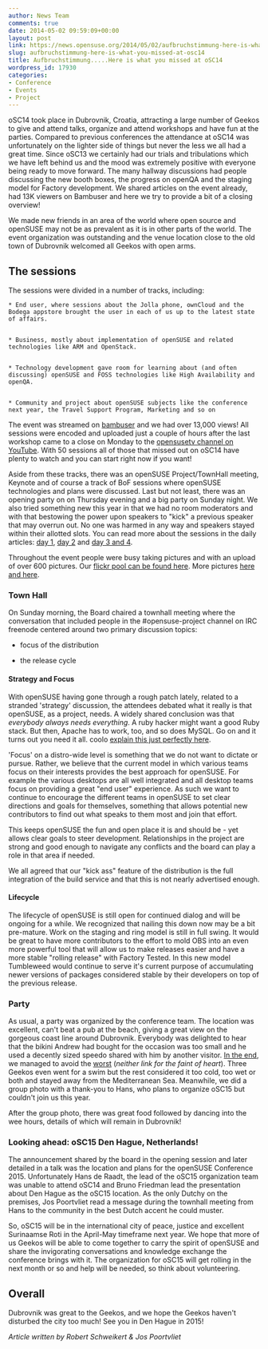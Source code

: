 ```yaml
---
author: News Team
comments: true
date: 2014-05-02 09:59:09+00:00
layout: post
link: https://news.opensuse.org/2014/05/02/aufbruchstimmung-here-is-what-you-missed-at-osc14/
slug: aufbruchstimmung-here-is-what-you-missed-at-osc14
title: Aufbruchstimmung.....Here is what you missed at oSC14
wordpress_id: 17930
categories:
- Conference
- Events
- Project
---
```


oSC14 took place in Dubrovnik, Croatia, attracting a large number of Geekos to give and attend talks, organize and attend workshops and have fun at the parties. Compared to previous conferences the attendance at oSC14 was unfortunately on the lighter side of things but never the less we all had a great time. Since oSC13 we certainly had our trials and tribulations which we have left behind us and the mood was extremely positive with everyone being ready to move forward. The many hallway discussions had people discussing the new booth boxes, the progress on openQA and the staging model for Factory development. We shared articles on the event already, had 13K viewers on Bambuser and here we try to provide a bit of a closing overview!<!-- more -->

We made new friends in an area of the world where open source and openSUSE may not be as prevalent as it is in other parts of the world. The event organization was outstanding and the venue location close to the old town of Dubrovnik welcomed all Geekos with open arms.


## The sessions


The sessions were divided in a number of tracks, including:




	
    * End user, where sessions about the Jolla phone, ownCloud and the Bodega appstore brought the user in each of us up to the latest state of affairs.

	
    * Business, mostly about implementation of openSUSE and related technologies like ARM and OpenStack.

	
    * Technology development gave room for learning about (and often discussing) openSUSE and FOSS technologies like High Availability and openQA.

	
    * Community and project about openSUSE subjects like the conference next year, the Travel Support Program, Marketing and so on



The event was streamed on [bambuser](//bambuser.com/) and we had over 13,000 views! All sessions were encoded and uploaded just a couple of hours after the last workshop came to a close on Monday to the [opensusetv channel on YouTube](//tinyurl.com/osc14youtube). With 50 sessions all of those that missed out on oSC14 have plenty to watch and you can start right now if you want!



Aside from these tracks, there was an openSUSE Project/TownHall meeting, Keynote and of course a track of BoF sessions where openSUSE technologies and plans were discussed. Last but not least, there was an opening party on on Thursday evening and a big party on Sunday night. We also tried something new this year in that we had no room moderators and with that bestowing the power upon speakers to "kick" a previous speaker that may overrun out. No one was harmed in any way and speakers stayed within their allotted slots. You can read more about the sessions in the daily articles: [day 1](https://news.opensuse.org/2014/04/25/osc-2014-1st-day/), [day 2](https://news.opensuse.org/2014/04/27/osc-2014-2nd-day/) and [day 3 and 4](https://news.opensuse.org/2014/04/28/osc-2014-3rd-4th-day/).

Throughout the event people were busy taking pictures and with an upload of over 600 pictures. Our [flickr pool can be found here](https://www.flickr.com/groups/osc14). More pictures [here](https://plus.google.com/u/0/+MarcelK%C3%BChlhorn/posts) [and here](https://plus.google.com/u/0/113385548251515365143/posts).






### Town Hall


On Sunday morning, the Board chaired a townhall meeting where the conversation that included people in the #opensuse-project channel on IRC freenode centered around two primary discussion topics:



	
  * focus of the distribution

	
  * the release cycle




#### Strategy and Focus


With openSUSE having gone through a rough patch lately, related to a stranded 'strategy' discussion, the attendees debated what it really is that openSUSE, as a project, needs. A widely shared conclusion was that _everybody always needs everything_. A ruby hacker might want a good Ruby stack. But then, Apache has to work, too, and so does MySQL. Go on and it turns out you need it all. coolo [explain this just perfectly here](//youtu.be/kP85sUpideM?t=36m20s).

'Focus' on a distro-wide level is something that we do not want to dictate or pursue. Rather, we believe that the current model in which various teams focus on their interests provides the best approach for openSUSE. For example the various desktops are all well integrated and all desktop teams focus on providing a great "end user" experience. As such we want to continue to encourage the different teams in openSUSE to set clear directions and goals for themselves, something that allows potential new contributors to find out what speaks to them most and join that effort.

This keeps openSUSE the fun and open place it is and should be - yet allows clear goals to steer development. Relationships in the project are strong and good enough to navigate any conflicts and the board can play a role in that area if needed.

We all agreed that our "kick ass" feature of the distribution is the full integration of the build service and that this is not nearly advertised enough.


#### Lifecycle


The lifecycle of openSUSE is still open for continued dialog and will be ongoing for a while. We recognized that nailing this down now may be a bit pre-mature. Work on the staging and ring model is still in full swing. It would be great to have more contributors to the effort to mold OBS into an even more powerful tool that will allow us to make releases easier and have a more stable "rolling release" with Factory Tested. In this new model Tumbleweed would continue to serve it's current purpose of accumulating newer versions of packages considered stable by their developers on top of the previous release.


### Party


As usual, a party was organized by the conference team. The location was excellent, can't beat a pub at the beach, giving a great view on the gorgeous coast line around Dubrovnik. Everybody was delighted to hear that the bikini Andrew had bought for the occasion was too small and he used a decently sized speedo shared with him by another visitor. [In the end](https://plus.google.com/+AndrewWafaa/posts/c8pEUtRtMKB), we managed to avoid the [worst](https://plus.google.com/104341033738676731182/posts/KqDUTRcta3K) (_neither link for the faint of heart_). Three Geekos even went for a swim but the rest considered it too cold, too wet or both and stayed away from the Mediterranean Sea. Meanwhile, we did a group photo with a thank-you to Hans, who plans to organize oSC15 but couldn't join us this year.

After the group photo, there was great food followed by dancing into the wee hours, details of which will remain in Dubrovnik!


### Looking ahead: oSC15 Den Hague, Netherlands!


The announcement shared by the board in the opening session and later detailed in a talk was the location and plans for the openSUSE Conference 2015. Unfortunately Hans de Raadt, the lead of the oSC15 organization team was unable to attend oSC14 and Bruno Friedman lead the presentation about Den Hague as the oSC15 location. As the only Dutchy on the premises, Jos Poortvliet read a message during the townhall meeting from Hans to the community in the best Dutch accent he could muster.

So, oSC15 will be in the international city of peace, justice and excellent Surinaamse Roti in the April-May timeframe next year. We hope that more of us Geekos will be able to come together to carry the spirit of openSUSE and share the invigorating conversations and knowledge exchange the conference brings with it. The organization for oSC15 will get rolling in the next month or so and help will be needed, so think about volunteering.


## Overall


Dubrovnik was great to the Geekos, and we hope the Geekos haven't disturbed the city too much! See you in Den Hague in 2015!

_Article written by Robert Schweikert & Jos Poortvliet_
